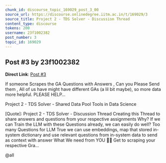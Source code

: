 ```yaml
---
chunk_id: discourse_topic_169029_post_3_00
source_url: https://discourse.onlinedegree.iitm.ac.in/t/169029/3
source_title: Project 2 - TDS Solver - Discussion Thread
content_type: discourse
tokens: 200
username: 23f1002382
post_number: 3
topic_id: 169029
---
```


## Post #3 by 23f1002382

**Direct Link**: [Post #3](https://discourse.onlinedegree.iitm.ac.in/t/169029/3)

If someone Scrapes the GA Questions with Answers , Can you Please Send them , All of us have might have different GAs (a lil bit maybe), so more data more helpful. PLEASE HELP…

Project 2 - TDS Solver - Shared Data Pool Tools in Data Science
 
 [Quote]: 
 Project 2 - TDS Solver - Discussion Thread
Creating this Thread to share answers and questions from your respective assignments
Why? 
If we can Train the LLM with these Questions already, we can easily do well? 
Too many Questions for LLM 
True we can use embeddings, map that stored in-system dictionary and use relevant questions from in-system data to send as context with answer 
What We need from YOU 🫵🏽
Get to scraping your respective Gra…

@all
